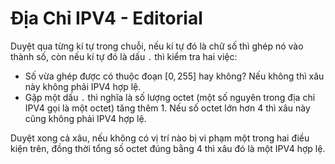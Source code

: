 # Địa Chỉ IPV4 - Editorial

Duyệt qua từng kí tự trong chuỗi, nếu kí tự đó là chữ số thì ghép nó vào thành số, còn nếu kí tự đó là dấu `.` thì kiểm tra hai việc:
- Số vừa ghép được có thuộc đoạn $[0, 255]$ hay không? Nếu không thì xâu này không phải IPV4 hợp lệ.
- Gặp một dấu `.` thì nghĩa là số lượng octet (một số nguyên trong địa chỉ IPV4 gọi là một octet) tăng thêm $1$. Nếu số octet lớn hơn $4$ thì xâu này cũng không phải IPV4 hợp lệ.

Duyệt xong cả xâu, nếu không có vị trí nào bị vi phạm một trong hai điều kiện trên, đồng thời tổng số octet đúng bằng $4$ thì xâu đó là một IPV4 hợp lệ. 